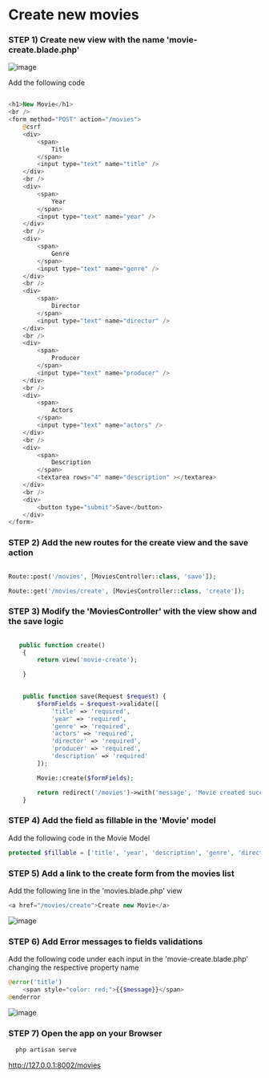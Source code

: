 # Create new movies

### STEP 1) Create new view with the name 'movie-create.blade.php'

![image](https://user-images.githubusercontent.com/31894600/194692288-50aa2ea8-5ac2-4a28-9d92-529a91985a27.png)

Add the following code

```php

<h1>New Movie</h1>
<br />
<form method="POST" action="/movies">
    @csrf
    <div>
        <span>
            Title
        </span>
        <input type="text" name="title" />
    </div>
    <br />
    <div>
        <span>
            Year
        </span>
        <input type="text" name="year" />
    </div>
    <br />
    <div>
        <span>
            Genre
        </span>
        <input type="text" name="genre" />
    </div>
    <br />
    <div>
        <span>
            Director
        </span>
        <input type="text" name="director" />
    </div>
    <br />
    <div>
        <span>
            Producer
        </span>
        <input type="text" name="producer" />
    </div>
    <br />
    <div>
        <span>
            Actors
        </span>
        <input type="text" name="actors" />
    </div>
    <br />
    <div>
        <span>
            Description
        </span>
        <textarea rows="4" name="description" ></textarea>
    </div>
    <br />
    <div>
        <button type="submit">Save</button>
    </div>
</form>

```

### STEP 2) Add the new routes for the create view and the save action

```php

Route::post('/movies', [MoviesController::class, 'save']);

Route::get('/movies/create', [MoviesController::class, 'create']);

```

### STEP 3) Modify the 'MoviesController' with the view show and the save logic


```php

   public function create()
    {
        return view('movie-create');

    }

  
    public function save(Request $request) {
        $formFields = $request->validate([
            'title' => 'required',
            'year' => 'required',
            'genre' => 'required',
            'actors' => 'required',
            'director' => 'required',
            'producer' => 'required',
            'description' => 'required'
        ]);

        Movie::create($formFields);

        return redirect('/movies')->with('message', 'Movie created successfully!');
    }
```

### STEP 4) Add the field as fillable in the 'Movie' model

Add the following code in the Movie Model

```php
protected $fillable = ['title', 'year', 'description', 'genre', 'director', 'producer', 'actors'];
```

### STEP 5) Add a link to the create form from the movies list

Add the following line in the 'movies.blade.php' view

```php
<a href="/movies/create">Create new Movie</a>
```

![image](https://user-images.githubusercontent.com/31894600/194693808-6cca3ed9-c834-4338-b6e9-ba8e3059d1f2.png)


### STEP 6) Add Error messages to fields validations

Add the following code under each input in the 'movie-create.blade.php' changing the respective property name

```php
@error('title')
    <span style="color: red;">{{$message}}</span>
@enderror
```

![image](https://user-images.githubusercontent.com/31894600/194712355-185adc72-c6ab-40db-8850-02f4821f9d47.png)


### STEP 7) Open the app on your Browser

```bash
  php artisan serve
```

 http://127.0.0.1:8002/movies

